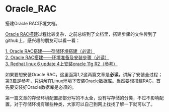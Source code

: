 # Oracle_RAC
搭建Oracle RAC环境文档。

<a href="https://github.com/yuhaidong/Oracle_RAC" target="_blank">Oracle RAC搭建</a>过程比较复杂，之前总结到了文档里，搭建步骤的文件传到了github上，感兴趣的朋友可以看一看：

<a href="https://github.com/yuhaidong/Oracle_RAC/blob/master/Oracle%20RAC%20installation--configuration%20of%20storage%20enviroment.doc?raw=true" target="_blank">1. Oracle RAC搭建——存储环境搭建（必读）</a><br/>
<a href="https://github.com/yuhaidong/Oracle_RAC/blob/master/Oracle%20RAC%20installation--enviroment%20preparation%20and%20configuration%20of%20installation.doc?raw=true" target="_blank">2. Oracle RAC搭建——环境准备及安装步骤（必读）</a><br/>
<a href="https://blog.csdn.net/dongdong9223/article/details/38269377" target="_blank">3. Redhat linux 6 update 4上安装oracle 11g R2（参考）</a><br/>

如果要想安装Oracle RAC，这里面第1,2这两篇文章是**必读**，讲解了安装全过程；第3篇是参考，只讲解在Linux环境下安装Oracle数据库。当然要想搭建RAC，首先要安装好Oracle数据库是必须的。

第一篇文章的存储环境配置那部分写的不太全，没有写存储的分类，不过不影响配置。对于存储环境有哪些种类，大家可以自己到网上找找了解一下就可以了。

